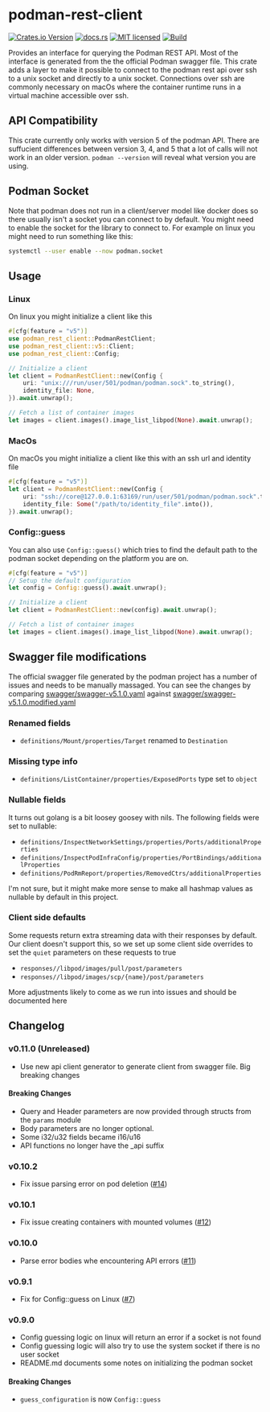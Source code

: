 # podman-rest-client

[![Crates.io Version](https://img.shields.io/crates/v/podman-rest-client)](https://crates.io/crates/podman-rest-client)
[![docs.rs](https://docs.rs/podman-rest-client/badge.svg)](https://docs.rs/podman-rest-client)
[![MIT licensed](https://img.shields.io/badge/license-MIT-blue.svg)](./LICENSE)
[![Build](https://img.shields.io/github/actions/workflow/status/blazzy/podman-rest-client/main.yml?branch=main)](https://github.com/blazzy/podman-rest-client/actions)

<!-- cargo-rdme start -->

Provides an interface for querying the Podman REST API. Most of the interface is generated from
the the official Podman swagger file. This crate adds a layer to make it possible to connect to
the podman rest api over ssh to a unix socket and directly to a unix socket. Connections over
ssh are  commonly necessary on macOs where the container runtime runs in a virtual machine
accessible over ssh.


## API Compatibility

This crate currently only works with version 5 of the podman API. There are suffucient
differences between version 3, 4, and 5 that a lot of calls will not work in an older version.
`podman --version` will reveal what version you are using.

## Podman Socket

Note that podman does not run in a client/server model like docker does so there usually isn't
a socket you can connect to by default. You might need to enable the socket for the library to
connect to. For example on linux you might need to run something like this:

```sh
systemctl --user enable --now podman.socket
```

## Usage

### Linux

On linux you might initialize a client like this

```rust
#[cfg(feature = "v5")]
use podman_rest_client::PodmanRestClient;
use podman_rest_client::v5::Client;
use podman_rest_client::Config;

// Initialize a client
let client = PodmanRestClient::new(Config {
    uri: "unix:///run/user/501/podman/podman.sock".to_string(),
    identity_file: None,
}).await.unwrap();

// Fetch a list of container images
let images = client.images().image_list_libpod(None).await.unwrap();
```
### MacOs

On macOs you might initialize a client like this with an ssh url and identity file

```rust
#[cfg(feature = "v5")]
let client = PodmanRestClient::new(Config {
    uri: "ssh://core@127.0.0.1:63169/run/user/501/podman/podman.sock".to_string(),
    identity_file: Some("/path/to/identity_file".into()),
}).await.unwrap();
```

### Config::guess

You can also use `Config::guess()` which tries to find the default path to the podman
socket depending on the platform you are on.

```rust
#[cfg(feature = "v5")]
// Setup the default configuration
let config = Config::guess().await.unwrap();

// Initialize a client
let client = PodmanRestClient::new(config).await.unwrap();

// Fetch a list of container images
let images = client.images().image_list_libpod(None).await.unwrap();
```

<!-- cargo-rdme end -->

## Swagger file modifications

The official swagger file generated by the podman project has a number of
issues and needs to be manually massaged. You can see the changes by comparing
[swagger/swagger-v5.1.0.yaml](swagger/swagger-v5.1.0.yaml) against
[swagger/swagger-v5.1.0.modified.yaml](swagger/swagger-v5.1.0.modified.yaml)

### Renamed fields

* `definitions/Mount/properties/Target` renamed to `Destination`

### Missing type info

* `definitions/ListContainer/properties/ExposedPorts` type set to `object`

### Nullable fields

It turns out golang is a bit loosey goosey with nils. The following fields were
set to nullable:

* `definitions/InspectNetworkSettings/properties/Ports/additionalProperties`
* `definitions/InspectPodInfraConfig/properties/PortBindings/additionalProperties`
* `definitions/PodRmReport/properties/RemovedCtrs/additionalProperties`

I'm not sure, but it might make more sense to make all hashmap values as
nullable by default in this project.

### Client side defaults

Some requests return extra streaming data with their responses by default. Our
client doesn't support this, so we set up some client side overrides to set the
`quiet` parameters on these requests to true

* `responses//libpod/images/pull/post/parameters`
* `responses//libpod/images/scp/{name}/post/parameters`

More adjustments likely to come as we run into issues and should be documented here

## Changelog

### v0.11.0 (Unreleased)

* Use new api client generator to generate client from swagger file. Big breaking changes

#### Breaking Changes

* Query and Header parameters are now provided through structs from the `params` module
* Body parameters are no longer optional.
* Some i32/u32 fields became i16/u16
* API functions no longer have the _api suffix

### v0.10.2

* Fix issue parsing error on pod deletion ([#14](https://github.com/blazzy/podman-rest-client/pull/14))

### v0.10.1

* Fix issue creating containers with mounted volumes ([#12](https://github.com/blazzy/podman-rest-client/pull/12))

### v0.10.0

* Parse error bodies whe encountering API errors ([#11](https://github.com/blazzy/podman-rest-client/pull/11))

### v0.9.1

* Fix for Config::guess on Linux ([#7](https://github.com/blazzy/podman-rest-client/pull/7))

### v0.9.0

* Config guessing logic on linux will return an error if a socket is not found
* Config guessing logic will also try to use the system socket if there is no
user socket
* README.md documents some notes on initializing the podman socket

#### Breaking Changes

* `guess_configuration` is now `Config::guess`

